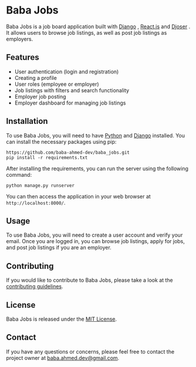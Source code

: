 # Baba Jobs

Baba Jobs is a job board application built with [Django](https://www.djangoproject.com/) , [React.js](https://react.dev/) and [Djoser](https://djoser.readthedocs.io/en/latest/introduction.html) . It allows users to browse job listings, as well as post job listings as employers.

## Features

- User authentication (login and registration)
- Creating a profile
- User roles (employee or employer)
- Job listings with filters and search functionality
- Employer job posting
- Employer dashboard for managing job listings

## Installation

To use Baba Jobs, you will need to have [Python](https://www.python.org/) and [Django](https://www.djangoproject.com/) installed. You can install the necessary packages using pip:

```
https://github.com/baba-ahmed-dev/baba_jobs.git
pip install -r requirements.txt
```

After installing the requirements, you can run the server using the following command:
```
python manage.py runserver
```

You can then access the application in your web browser at `http://localhost:8000/`.

## Usage

To use Baba Jobs, you will need to create a user account and verify your email. Once you are logged in, you can browse job listings, apply for jobs, and post job listings if you are an employer.

## Contributing

If you would like to contribute to Baba Jobs, please take a look at the [contributing guidelines](CONTRIBUTING.md).

## License

Baba Jobs is released under the [MIT License](LICENSE).

## Contact

If you have any questions or concerns, please feel free to contact the project owner at baba.ahmed.dev@gmail.com.
